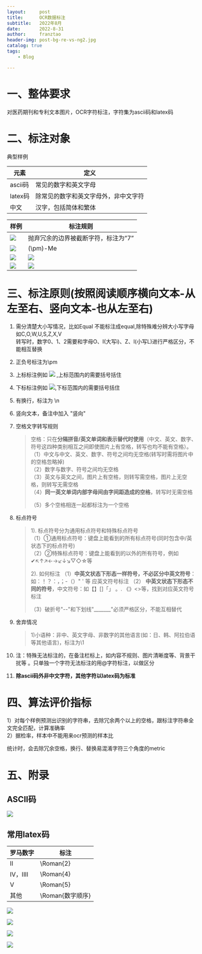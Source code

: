 ```yaml
---
layout:     post
title:      OCR数据标注
subtitle:   2022年8月
date:       2022-8-31
author:     franztao
header-img: post-bg-re-vs-ng2.jpg
catalog: true
tags:
    - Blog

---
```


# 一、整体要求

对医药期刊和专利文本图片，OCR字符标注，字符集为ascii码和latex码

# 二、标注对象

典型样例

| 元素     | 定义                 |
| ------ | ------------------ |
| ascii码 | 常见的数字和英文字母         |
| latex码 | 除常见的数字和英文字母外，非中文字符 |
| 中文     | 汉字，包括简体和繁体         |

| 样例                                                                                                       | 标注规则                                                                                                     |
| -------------------------------------------------------------------------------------------------------- | -------------------------------------------------------------------------------------------------------- |
| ![](https://raw.githubusercontent.com/franztao/blog_picture/main/marktext/2022-09-30-11-33-19-image.png) | 抛弃冗余的边界被截断字符，标注为”7”                                                                                      |
| ![](https://raw.githubusercontent.com/franztao/blog_picture/main/marktext/2022-09-30-11-42-03-image.png) | (\pm)-Me                                                                                                 |
| ![](https://raw.githubusercontent.com/franztao/blog_picture/main/marktext/2022-09-30-11-45-37-image.png) | ![](https://raw.githubusercontent.com/franztao/blog_picture/main/marktext/2023-01-05-11-22-14-image.png) |
| ![](https://raw.githubusercontent.com/franztao/blog_picture/main/marktext/2022-09-30-12-03-04-image.png) | ![](https://raw.githubusercontent.com/franztao/blog_picture/main/marktext/2023-01-05-11-22-41-image.png) |

# 三、标注原则(按照阅读顺序横向文本-从左至右、竖向文本-也从左至右)

1. 需分清楚大小写情况，比如Equal 不能标注成equal,除特殊难分辨大小写字母如C,O,W,U,S,Z,X,V  
   转写时，数字0、1、2需要和字母O、I(大写i)、Z、l(小写L)进行严格区分，不能相互替换  

2. 正负号标注为\pm  

3. 上标标注例如 ![](https://raw.githubusercontent.com/franztao/blog_picture/main/marktext/2023-01-05-11-23-00-image.png) ,上标范围内的需要括号括住  

4. 下标标注例如 ![](https://raw.githubusercontent.com/franztao/blog_picture/main/marktext/2023-01-05-11-23-20-image.png),下标范围内的需要括号括住  

5. 有换行，标注为 \n  

6. 竖向文本，备注中加入 "竖向"  

7. 空格文字转写规则  
   
   > 空格：只在**分隔拼音/英文单词和表示替代时使用**（中文、英文、数字、符号这四种类别相互之间即使图片上有空格，转写也均不能有空格）。  
   > （1）中文与中文、英文、数字、符号之间均无空格(转写时需将图片中的空格忽略掉)  
   > （2）数字与数字、符号之间均无空格  
   > （3）英文与英文之间，图片上有空格，则转写需空格，图片上无空格，则转写无需空格  
   > （4）**同一英文单词内部字母间由字间距造成的空格**，转写时无需空格  
   > 
   > （5）多个空格相连一起都标注为一个空格

8. 标点符号  
   
   >    1). 标点符号分为通用标点符号和特殊标点符号  
   >    （1）①通用标点符号：键盘上能看到的所有标点符号(同时包含中/英状态下的标点符号)  
   >    （2）②特殊标点符号：键盘上能看到的以外的所有符号，例如✔↖↑↗←→↙↓↘▽◇☆等  
   > 
   >   2).  如何标注
   >    （1）**中英文状态下形态一样符号，不必区分中英文符号**：如：！？：，；-（）" ' 等  应英文符号标注
   >    （2） **中英文状态下形态不同的符号**，中文符号：如【】[]「」 。. 《》<>等，找到对应英文符号标注  
   > 
   > （3）破折号"--"和下划线"_______"必须严格区分，不能互相替代

9. 舍弃情况  
   
   >    1)小语种：非中、英文字母、非数字的其他语言(如：日、韩、阿拉伯语等其他语言)，标注为\1  

10. 注：特殊无法标注的，在备注栏标上，如内容不规则、图片清晰度等、背景干扰等 。只单独一个字符无法标注的用@字符标注，以做区分

11. **除ascii码外非中文字符，其他字符以latex码为标准**

# 四、算法评价指标

1）对每个样例预测出识别的字符串，去除冗余两个以上的空格，跟标注字符串全文完全匹配，计算准确率  
2）据检率，样本中不能用来ocr预测的样本比

统计时，会去除冗余空格，换行、替换易混淆字符三个角度的metric

# 五、附录

## ASCII码

![](https://raw.githubusercontent.com/franztao/blog_picture/main/marktext/2023-01-05-11-10-10-image.png)

## 常用latex码

| 罗马数字   | 标注           |
| ------ | ------------ |
| Ⅱ      | \Roman{2}    |
| Ⅳ，IIII | \Roman{4}    |
| Ⅴ      | \Roman{5}    |
| 其他     | \Roman{数字顺序} |

![](https://raw.githubusercontent.com/franztao/blog_picture/main/marktext/2023-01-05-10-58-20-image.png)

![](https://raw.githubusercontent.com/franztao/blog_picture/main/marktext/2023-01-05-10-59-28-image.png)

![](https://raw.githubusercontent.com/franztao/blog_picture/main/marktext/2023-01-05-10-59-37-image.png)

![](https://raw.githubusercontent.com/franztao/blog_picture/main/marktext/2023-01-05-11-00-00-image.png)

